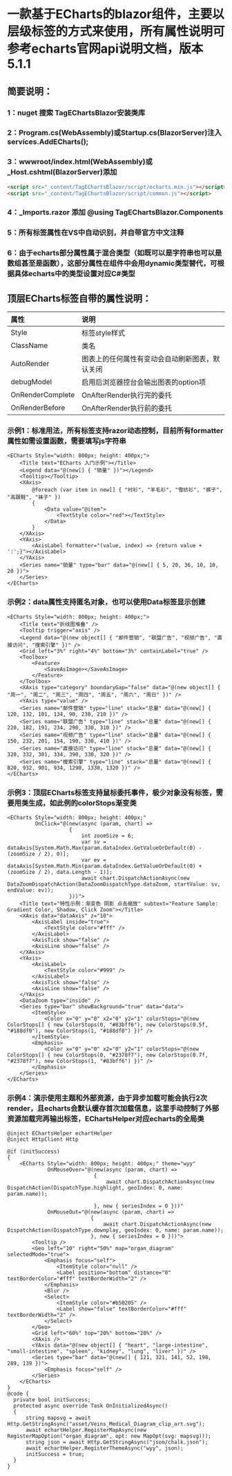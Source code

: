 # 一款基于ECharts的blazor组件，主要以层级标签的方式来使用，所有属性说明可参考echarts官网api说明文档，版本5.1.1

## 简要说明：

### 1：nuget 搜索 TagEChartsBlazor安装类库
### 2：Program.cs(WebAssembly)或Startup.cs(BlazorServer)注入services.AddECharts();
### 3：wwwroot/index.html(WebAssembly)或_Host.cshtml(BlazorServer)添加
```html
<script src="_content/TagEChartsBlazor/script/echarts.min.js"></script><br/>
<script src="_content/TagEChartsBlazor/script/common.js"></script>
```
### 4：_Imports.razor 添加 @using TagEChartsBlazor.Components
### 5：所有标签属性在VS中自动识别，并自带官方中文注释
### 6：由于echarts部分属性属于混合类型（如既可以是字符串也可以是数组甚至是函数），这部分属性在组件中会用dynamic类型替代，可根据具体echarts中的类型设置对应C#类型

## 顶层ECharts标签自带的属性说明：

|属性|说明|
|:---|:---|
|Style|标签style样式|
|ClassName|类名|
|AutoRender|图表上的任何属性有变动会自动刷新图表，默认关闭|
|debugModel|启用后浏览器控台会输出图表的option项|
|OnRenderComplete|OnAfterRender执行完的委托|
|OnRenderBefore|OnAfterRender执行前的委托|


### 示例1：标准用法，所有标签支持razor动态控制，目前所有formatter属性如需设置函数，需要填写js字符串
```razor
<ECharts Style="width: 800px; height: 400px;">
    <Title text="ECharts 入门示例"></Title>
    <Legend data="@(new[] { "销量" })"></Legend>
    <Tooltip></Tooltip>
    <XAxis>
        @foreach (var item in new[] { "衬衫", "羊毛衫", "雪纺衫", "裤子", "高跟鞋", "袜子" })
        {
            <Data value="@item">
                <TextStyle color="red"></TextStyle>
            </Data>
        }
    </XAxis>
    <YAxis>
        <AxisLabel formatter="(value, index) => {return value + ':';}"></AxisLabel>
    </YAxis>
    <Series name="销量" type="bar" data="@(new[] { 5, 20, 36, 10, 10, 20 })">
    </Series>
</ECharts>
```

### 示例2：data属性支持匿名对象，也可以使用Data标签显示创建
```razor
<ECharts Style="width: 800px; height: 400px;">
    <Title text="折线图堆叠" />
    <Tooltip trigger="axis" />
    <Legend data="@(new object[] { "邮件营销", "联盟广告", "视频广告", "直接访问", "搜索引擎" })" />
    <Grid left="3%" right="4%" bottom="3%" containLabel="true" />
    <Toolbox>
        <Feature>
            <SaveAsImage></SaveAsImage>
        </Feature>
    </Toolbox>
    <XAxis type="category" boundaryGap="false" data="@(new object[] { "周一", "周二", "周三", "周四", "周五", "周六", "周日" })" />
    <YAxis type="value" />
    <Series name="邮件营销" type="line" stack="总量" data="@(new[] { 120, 132, 101, 134, 90, 230, 210 })" />
    <Series name="联盟广告" type="line" stack="总量" data="@(new[] { 220, 182, 191, 234, 290, 330, 310 })" />
    <Series name="视频广告" type="line" stack="总量" data="@(new[] { 150, 232, 201, 154, 190, 330, 410 })" />
    <Series name="直接访问" type="line" stack="总量" data="@(new[] { 320, 332, 301, 334, 390, 330, 320 })" />
    <Series name="搜索引擎" type="line" stack="总量" data="@(new[] { 820, 932, 901, 934, 1290, 1330, 1320 })" />
</ECharts>
```

### 示例3：顶层ECharts标签支持鼠标委托事件，极少对象没有标签，需要用类生成，如此例的colorStops渐变类
```razor
<ECharts Style="width: 800px; height: 400px;"
         OnClick="@(new(async (param, chart) =>
                    {
                        int zoomSize = 6;
                        var sv = dataAxis[System.Math.Max(param.dataIndex.GetValueOrDefault(0) - (zoomSize / 2), 0)];
                        var ev = dataAxis[System.Math.Min(param.dataIndex.GetValueOrDefault(0) + (zoomSize / 2), data.Length - 1)];
                        await chart.DispatchActionAsync(new DataZoomDispatchAction(DataZoomDispatchType.dataZoom, startValue: sv, endValue: ev));
                    }))">
    <Title text="特性示例：渐变色 阴影 点击缩放" subtext="Feature Sample: Gradient Color, Shadow, Click Zoom"></Title>
    <XAxis data="dataAxis" z="10">
        <AxisLabel inside="true">
            <TextStyle color="#fff" />
        </AxisLabel>
        <AxisTick show="false" />
        <AxisLine show="false" />
    </XAxis>
    <YAxis>
        <AxisLabel>
            <TextStyle color="#999" />
        </AxisLabel>
        <AxisTick show="false" />
        <AxisLine show="false" />
    </YAxis>
    <DataZoom type="inside" />
    <Series type="bar" showBackground="true" data="data">
        <ItemStyle>
            <Color x="0" y="0" x2="0" y2="1" colorStops="@(new ColorStops[] { new ColorStops(0, "#83bff6"), new ColorStops(0.5f, "#188df0"), new ColorStops(1, "#188df0") })" />
        </ItemStyle>
        <Emphasis>
            <Color x="0" y="0" x2="0" y2="1" colorStops="@(new ColorStops[] { new ColorStops(0, "#2378f7"), new ColorStops(0.7f, "#2378f7"), new ColorStops(1, "#83bff6") })" />
        </Emphasis>
    </Series>
</ECharts>
```

### 示例4：演示使用主题和外部资源，由于异步加载可能会执行2次render，且echarts会默认缓存首次加载信息，这里手动控制了外部资源加载完再输出标签，EChartsHelper对应echarts的全局类

```razor
@inject EChartsHelper echartHelper
@inject HttpClient Http

@if (initSuccess)
{
    <ECharts Style="width: 800px; height: 400px;" theme="wyy"
             OnMouseOver="@(new(async (param, chart) =>
                            {
                                await chart.DispatchActionAsync(new DispatchAction(DispatchType.highlight, geoIndex: 0, name: param.name));

                            }, new { seriesIndex = 0 }))"
             OnMouseOut="@(new(async (param, chart) =>
                           {
                               await chart.DispatchActionAsync(new DispatchAction(DispatchType.downplay, geoIndex: 0, name: param.name));
                           }, new { seriesIndex = 0 }))">
        <Tooltip />
        <Geo left="10" right="50%" map="organ_diagram" selectedMode="true">
            <Emphasis focus="self">
                <ItemStyle color="null" />
                <Label position="bottom" distance="0" textBorderColor="#fff" textBorderWidth="2" />
            </Emphasis>
            <Blur />
            <Select>
                <ItemStyle color="#b50205" />
                <Label show="false" textBorderColor="#fff" textBorderWidth="2" />
            </Select>
        </Geo>
        <Grid left="60%" top="20%" bottom="20%" />
        <XAxis />
        <YAxis data="@(new object[] { "heart", "large-intestine", "small-intestine", "spleen", "kidney", "lung", "liver" })" />
        <Series type="bar" data="@(new[] { 121, 321, 141, 52, 198, 289, 139 })">
            <Emphasis focus="self" />
        </Series>
    </ECharts>
}
@code {
  private bool initSuccess;
  protected async override Task OnInitializedAsync()
  {
      string mapsvg = await Http.GetStringAsync("asset/Veins_Medical_Diagram_clip_art.svg");
      await echartHelper.RegisterMapAsync(new RegisterMapOption("organ_diagram", opt: new MapOpt(svg: mapsvg)));
      string json = await Http.GetStringAsync("json/chalk.json");
      await echartHelper.RegisterThemeAsync("wyy", json);
      initSuccess = true;
  }
}
```
